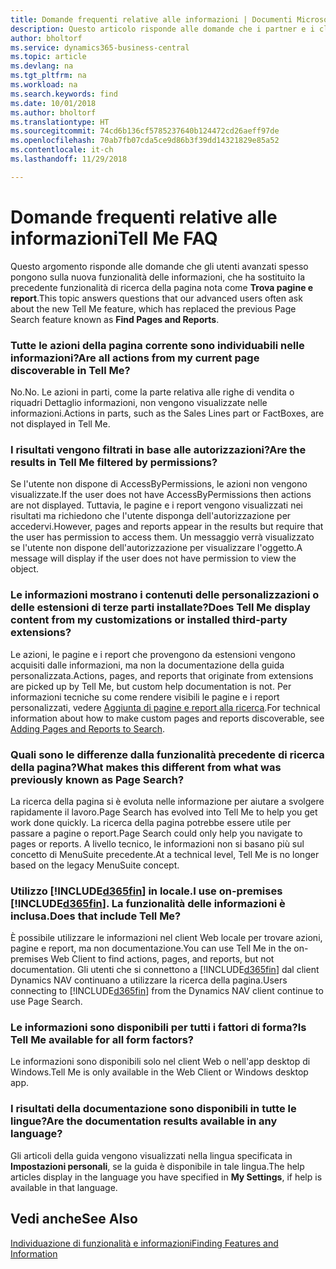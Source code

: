 ```yaml
---
title: Domande frequenti relative alle informazioni | Documenti Microsoft
description: Questo articolo risponde alle domande che i partner e i clienti spesso chiedono sulla nuova funzione delle informazioni.
author: bholtorf
ms.service: dynamics365-business-central
ms.topic: article
ms.devlang: na
ms.tgt_pltfrm: na
ms.workload: na
ms.search.keywords: find
ms.date: 10/01/2018
ms.author: bholtorf
ms.translationtype: HT
ms.sourcegitcommit: 74cd6b136cf5785237640b124472cd26aeff97de
ms.openlocfilehash: 70ab7fb07cda5ce9d86b3f39dd14321829e85a52
ms.contentlocale: it-ch
ms.lasthandoff: 11/29/2018

---
```

# <a name="tell-me-faq"></a><span data-ttu-id="8fc1f-103">Domande frequenti relative alle informazioni</span><span class="sxs-lookup"><span data-stu-id="8fc1f-103">Tell Me FAQ</span></span>
<span data-ttu-id="8fc1f-104">Questo argomento risponde alle domande che gli utenti avanzati spesso pongono sulla nuova funzionalità delle informazioni, che ha sostituito la precedente funzionalità di ricerca della pagina nota come **Trova pagine e report**.</span><span class="sxs-lookup"><span data-stu-id="8fc1f-104">This topic answers questions that our advanced users often ask about the new Tell Me feature, which has replaced the previous Page Search feature known as **Find Pages and Reports**.</span></span>

### <a name="are-all-actions-from-my-current-page-discoverable-in-tell-me"></a><span data-ttu-id="8fc1f-105">Tutte le azioni della pagina corrente sono individuabili nelle informazioni?</span><span class="sxs-lookup"><span data-stu-id="8fc1f-105">Are all actions from my current page discoverable in Tell Me?</span></span>
<span data-ttu-id="8fc1f-106">No.</span><span class="sxs-lookup"><span data-stu-id="8fc1f-106">No.</span></span> <span data-ttu-id="8fc1f-107">Le azioni in parti, come la parte relativa alle righe di vendita o riquadri Dettaglio informazioni, non vengono visualizzate nelle informazioni.</span><span class="sxs-lookup"><span data-stu-id="8fc1f-107">Actions in parts, such as the Sales Lines part or FactBoxes, are not displayed in Tell Me.</span></span>

### <a name="are-the-results-in-tell-me-filtered-by-permissions"></a><span data-ttu-id="8fc1f-108">I risultati vengono filtrati in base alle autorizzazioni?</span><span class="sxs-lookup"><span data-stu-id="8fc1f-108">Are the results in Tell Me filtered by permissions?</span></span>
<span data-ttu-id="8fc1f-109">Se l'utente non dispone di AccessByPermissions, le azioni non vengono visualizzate.</span><span class="sxs-lookup"><span data-stu-id="8fc1f-109">If the user does not have AccessByPermissions then actions are not displayed.</span></span> <span data-ttu-id="8fc1f-110">Tuttavia, le pagine e i report vengono visualizzati nei risultati ma richiedono che l'utente disponga dell'autorizzazione per accedervi.</span><span class="sxs-lookup"><span data-stu-id="8fc1f-110">However, pages and reports appear in the results but require that the user has permission to access them.</span></span> <span data-ttu-id="8fc1f-111">Un messaggio verrà visualizzato se l'utente non dispone dell'autorizzazione per visualizzare l'oggetto.</span><span class="sxs-lookup"><span data-stu-id="8fc1f-111">A message will display if the user does not have permission to view the object.</span></span>

### <a name="does-tell-me-display-content-from-my-customizations-or-installed-third-party-extensions"></a><span data-ttu-id="8fc1f-112">Le informazioni mostrano i contenuti delle personalizzazioni o delle estensioni di terze parti installate?</span><span class="sxs-lookup"><span data-stu-id="8fc1f-112">Does Tell Me display content from my customizations or installed third-party extensions?</span></span>
<span data-ttu-id="8fc1f-113">Le azioni, le pagine e i report che provengono da estensioni vengono acquisiti dalle informazioni, ma non la documentazione della guida personalizzata.</span><span class="sxs-lookup"><span data-stu-id="8fc1f-113">Actions, pages, and reports that originate from extensions are picked up by Tell Me, but custom help documentation is not.</span></span> <span data-ttu-id="8fc1f-114">Per informazioni tecniche su come rendere visibili le pagine e i report personalizzati, vedere [Aggiunta di pagine e report alla ricerca](/dynamics365/business-central/dev-itpro/developer/devenv-al-menusuite-functionality).</span><span class="sxs-lookup"><span data-stu-id="8fc1f-114">For technical information about how to make custom pages and reports discoverable, see [Adding Pages and Reports to Search](/dynamics365/business-central/dev-itpro/developer/devenv-al-menusuite-functionality).</span></span>

### <a name="what-makes-this-different-from-what-was-previously-known-as-page-search"></a><span data-ttu-id="8fc1f-115">Quali sono le differenze dalla funzionalità precedente di ricerca della pagina?</span><span class="sxs-lookup"><span data-stu-id="8fc1f-115">What makes this different from what was previously known as Page Search?</span></span>
<span data-ttu-id="8fc1f-116">La ricerca della pagina si è evoluta nelle informazione per aiutare a svolgere rapidamente il lavoro.</span><span class="sxs-lookup"><span data-stu-id="8fc1f-116">Page Search has evolved into Tell Me to help you get work done quickly.</span></span> <span data-ttu-id="8fc1f-117">La ricerca della pagina potrebbe essere utile per passare a pagine o report.</span><span class="sxs-lookup"><span data-stu-id="8fc1f-117">Page Search could only help you navigate to pages or reports.</span></span> <span data-ttu-id="8fc1f-118">A livello tecnico, le informazioni non si basano più sul concetto di MenuSuite precedente.</span><span class="sxs-lookup"><span data-stu-id="8fc1f-118">At a technical level, Tell Me is no longer based on the legacy MenuSuite concept.</span></span>

### <a name="i-use-on-premises-included365finincludesd365finmdmd-does-that-include-tell-me"></a><span data-ttu-id="8fc1f-119">Utilizzo [!INCLUDE[d365fin](includes/d365fin_md.md)] in locale.</span><span class="sxs-lookup"><span data-stu-id="8fc1f-119">I use on-premises [!INCLUDE[d365fin](includes/d365fin_md.md)].</span></span> <span data-ttu-id="8fc1f-120">La funzionalità delle informazioni è inclusa.</span><span class="sxs-lookup"><span data-stu-id="8fc1f-120">Does that include Tell Me?</span></span>
<span data-ttu-id="8fc1f-121">È possibile utilizzare le informazioni nel client Web locale per trovare azioni, pagine e report, ma non documentazione.</span><span class="sxs-lookup"><span data-stu-id="8fc1f-121">You can use Tell Me in the on-premises Web Client to find actions, pages, and reports, but not documentation.</span></span> <span data-ttu-id="8fc1f-122">Gli utenti che si connettono a [!INCLUDE[d365fin](includes/d365fin_md.md)] dal client Dynamics NAV continuano a utilizzare la ricerca della pagina.</span><span class="sxs-lookup"><span data-stu-id="8fc1f-122">Users connecting to [!INCLUDE[d365fin](includes/d365fin_md.md)] from the Dynamics NAV client continue to use Page Search.</span></span>

### <a name="is-tell-me-available-for-all-form-factors"></a><span data-ttu-id="8fc1f-123">Le informazioni sono disponibili per tutti i fattori di forma?</span><span class="sxs-lookup"><span data-stu-id="8fc1f-123">Is Tell Me available for all form factors?</span></span>
<span data-ttu-id="8fc1f-124">Le informazioni sono disponibili solo nel client Web o nell'app desktop di Windows.</span><span class="sxs-lookup"><span data-stu-id="8fc1f-124">Tell Me is only available in the Web Client or Windows desktop app.</span></span>

### <a name="are-the-documentation-results-available-in-any-language"></a><span data-ttu-id="8fc1f-125">I risultati della documentazione sono disponibili in tutte le lingue?</span><span class="sxs-lookup"><span data-stu-id="8fc1f-125">Are the documentation results available in any language?</span></span>
<span data-ttu-id="8fc1f-126">Gli articoli della guida vengono visualizzati nella lingua specificata in **Impostazioni personali**, se la guida è disponibile in tale lingua.</span><span class="sxs-lookup"><span data-stu-id="8fc1f-126">The help articles display in the language you have specified in **My Settings**, if help is available in that language.</span></span>

## <a name="see-also"></a><span data-ttu-id="8fc1f-127">Vedi anche</span><span class="sxs-lookup"><span data-stu-id="8fc1f-127">See Also</span></span>  
[<span data-ttu-id="8fc1f-128">Individuazione di funzionalità e informazioni</span><span class="sxs-lookup"><span data-stu-id="8fc1f-128">Finding Features and Information</span></span>](ui-search.md)

